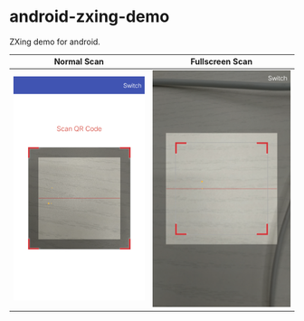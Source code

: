 # android-zxing-demo

ZXing demo for android.

|Normal Scan|Fullscreen Scan|
|---|---|
![](https://github.com/arnozhang/android-zxing-demo/blob/master/doc/normal_scan.png?raw=true)|![](https://github.com/arnozhang/android-zxing-demo/blob/master/doc/fullscreen_scan.png?raw=true)|
